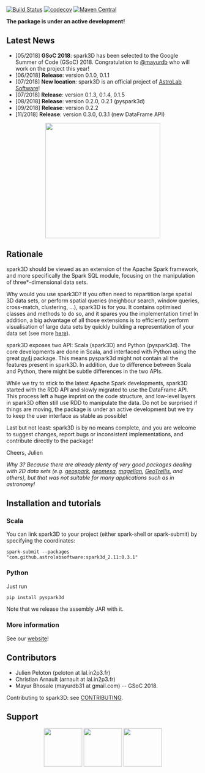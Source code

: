 [![Build Status](https://travis-ci.org/astrolabsoftware/spark3D.svg?branch=master)](https://travis-ci.org/astrolabsoftware/spark3D)
[![codecov](https://codecov.io/gh/astrolabsoftware/spark3D/branch/master/graph/badge.svg)](https://codecov.io/gh/astrolabsoftware/spark3D)
[![Maven Central](https://maven-badges.herokuapp.com/maven-central/com.github.astrolabsoftware/spark3d_2.11/badge.svg?style=flat)](https://maven-badges.herokuapp.com/maven-central/com.github.astrolabsoftware/spark3d_2.11)

**The package is under an active development!**

## Latest News

- [05/2018] **GSoC 2018**: spark3D has been selected to the Google Summer of Code (GSoC) 2018. Congratulation to [@mayurdb](https://github.com/mayurdb) who will work on the project this year!
- [06/2018] **Release**: version 0.1.0, 0.1.1
- [07/2018] **New location**: spark3D is an official project of [AstroLab Software](https://astrolabsoftware.github.io/)!
- [07/2018] **Release**: version 0.1.3, 0.1.4, 0.1.5
- [08/2018] **Release**: version 0.2.0, 0.2.1 (pyspark3d)
- [09/2018] **Release**: version 0.2.2
- [11/2018] **Release**: version 0.3.0, 0.3.1 (new DataFrame API)

<p align="center"><img width="300" src="https://github.com/astrolabsoftware/spark3D/raw/master/pic/spark3d_newapi.png"/>
</p>

## Rationale

spark3D should be viewed as an extension of the Apache Spark framework, and more specifically the Spark SQL module, focusing on the manipulation of three*-dimensional data sets.

Why would you use spark3D? If you often need to repartition large spatial 3D data sets, or perform spatial queries (neighbour search, window queries, cross-match, clustering, ...), spark3D is for you. It contains optimised classes and methods to do so, and it spares you the implementation time! In addition, a big advantage of all those extensions is to efficiently perform visualisation of large data sets by quickly building a representation of your data set (see more [here](https://astrolabsoftware.github.io/spark3D/)).

spark3D exposes two API: Scala (spark3D) and Python (pyspark3d). The core developments are done in Scala, and interfaced with Python using the great [py4j](https://www.py4j.org/) package. This means pyspark3d might not contain all the features present in spark3D.
In addition, due to difference between Scala and Python, there might be subtle differences in the two APIs.

While we try to stick to the latest Apache Spark developments, spark3D started with the RDD API and slowly migrated to use the DataFrame API. This process left a huge imprint on the code structure, and low-level layers in spark3D often still use RDD to manipulate the data. Do not be surprised if things are moving, the package is under an active development but we try to keep the user interface as stable as possible!

Last but not least: spark3D is by no means complete, and you are welcome to suggest changes, report bugs or inconsistent implementations, and contribute directly to the package!

Cheers,
Julien

*Why 3? Because there are already plenty of very good packages dealing with 2D data sets (e.g. [geospark](http://geospark.datasyslab.org/), [geomesa](https://www.geomesa.org/), [magellan](https://magellan.ghost.io/), [GeoTrellis](https://github.com/locationtech/geotrellis), and others), but that was not suitable for many applications such as in astronomy!*

## Installation and tutorials

### Scala

You can link spark3D to your project (either spark-shell or spark-submit) by specifying the coordinates:

```
spark-submit --packages "com.github.astrolabsoftware:spark3d_2.11:0.3.1"
```

### Python

Just run

```bash
pip install pyspark3d
```

Note that we release the assembly JAR with it.

### More information

See our [website](https://astrolabsoftware.github.io/spark3D/)!

## Contributors

* Julien Peloton (peloton at lal.in2p3.fr)
* Christian Arnault (arnault at lal.in2p3.fr)
* Mayur Bhosale (mayurdb31 at gmail.com) -- GSoC 2018.

Contributing to spark3D: see [CONTRIBUTING](https://github.com/astrolabsoftware/spark3D/blob/master/CONTRIBUTING.md).

## Support

<p align="center"><img width="100" src="https://github.com/astrolabsoftware/spark-fits/raw/master/pic/lal_logo.jpg"/> <img width="100" src="https://github.com/astrolabsoftware/spark-fits/raw/master/pic/psud.png"/> <img width="100" src="https://github.com/astrolabsoftware/spark-fits/raw/master/pic/1012px-Centre_national_de_la_recherche_scientifique.svg.png"/></p>
